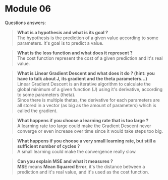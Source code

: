 # Module 06

Questions answers:

> **What is a hypothesis and what is its goal ?**  
> The hypothesis is the prediction of a given value according to some parameters. It's goal is to predict a value.

> **What is the loss function and what does it represent ?**  
> The cost function represent the cost of a given prediction and it's real value.

> **What is Linear Gradient Descent and what does it do ? (hint: you have to talk about J, its gradient and the theta parameters...)**  
> Linear Gradient Descent is an iterative algorithm to calculate the global minimum of a given function (J) using it's derivative, according to some parameters (theta).  
> Since there is multiple thetas, the derivative for each parameters are all stored in a vector (as big as the amount of parameters) which is called the gradient.

> **What happens if you choose a learning rate that is too large ?**  
> A learning rate too large could make the Gradient Descent never converge or even increase over time since it would take steps too big.

> **What happens if you choose a very small learning rate, but still a sufficient number of cycles ?**  
> A small learning could make the convergence really slow.

> **Can you explain MSE and what it measures ?**  
> **MSE** means **Mean Squared Error**, it's the distance between a prediction and it's real value, and it's used as the cost function.
